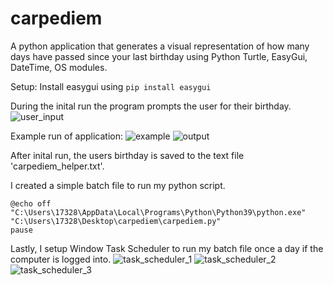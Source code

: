 # carpediem
A python application that generates a visual representation of how many days have passed since your last birthday using Python Turtle, EasyGui, DateTime, OS modules.

Setup:
Install easygui using ```pip install easygui```

During the inital run the program prompts the user for their birthday. 
![user_input](https://user-images.githubusercontent.com/37665968/130194255-e0ec9b23-4d53-4e0a-a39f-c62528df9688.PNG)

Example run of application:
![example](https://user-images.githubusercontent.com/37665968/130195072-adc60d56-ea9c-47c9-8468-9c3e9622ce0f.PNG)
![output](https://user-images.githubusercontent.com/37665968/130195080-651649f6-9d15-4118-b110-71383756d8ff.PNG)

After inital run, the users birthday is saved to the text file 'carpediem_helper.txt'.

I created a simple batch file to run my python script. 
```
@echo off
"C:\Users\17328\AppData\Local\Programs\Python\Python39\python.exe" "C:\Users\17328\Desktop\carpediem\carpediem.py"
pause 
```

Lastly, I setup Window Task Scheduler to run my batch file once a day if the computer is logged into. 
![task_scheduler_1](https://user-images.githubusercontent.com/37665968/130196664-28153945-4763-4008-8b62-037c4e2d8fc9.PNG)
![task_scheduler_2](https://user-images.githubusercontent.com/37665968/130196659-aafb2470-beb0-4a7f-8be1-bdd9b45773ce.PNG)
![task_scheduler_3](https://user-images.githubusercontent.com/37665968/130196662-4f4323f5-4c6f-41c9-9b3a-eed6193056a3.PNG)



